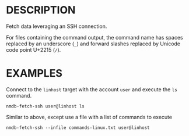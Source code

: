 DESCRIPTION
===========

Fetch data leveraging an SSH connection.

For files containing the command output, the command name has spaces replaced
by an underscore (`_`) and forward slashes replaced by Unicode code point
U+2215 (`∕`).


EXAMPLES 
========

Connect to the `linhost` target with the account `user` and execute the `ls`
command.
``` 
nmdb-fetch-ssh user@linhost ls 
```

Similar to above, except use a file with a list of commands to execute
```
nmdb-fetch-ssh --infile commands-linux.txt user@linhost
```
